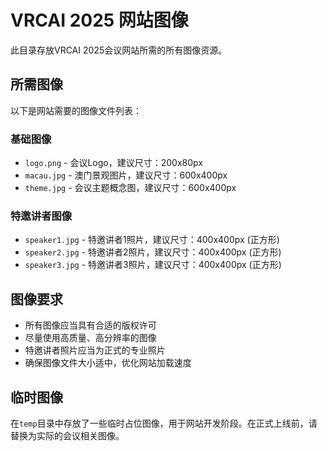 # VRCAI 2025 网站图像

此目录存放VRCAI 2025会议网站所需的所有图像资源。

## 所需图像

以下是网站需要的图像文件列表：

### 基础图像
- `logo.png` - 会议Logo，建议尺寸：200x80px
- `macau.jpg` - 澳门景观图片，建议尺寸：600x400px
- `theme.jpg` - 会议主题概念图，建议尺寸：600x400px

### 特邀讲者图像
- `speaker1.jpg` - 特邀讲者1照片，建议尺寸：400x400px (正方形)
- `speaker2.jpg` - 特邀讲者2照片，建议尺寸：400x400px (正方形)
- `speaker3.jpg` - 特邀讲者3照片，建议尺寸：400x400px (正方形)

## 图像要求

- 所有图像应当具有合适的版权许可
- 尽量使用高质量、高分辨率的图像
- 特邀讲者照片应当为正式的专业照片
- 确保图像文件大小适中，优化网站加载速度

## 临时图像

在`temp`目录中存放了一些临时占位图像，用于网站开发阶段。在正式上线前，请替换为实际的会议相关图像。 